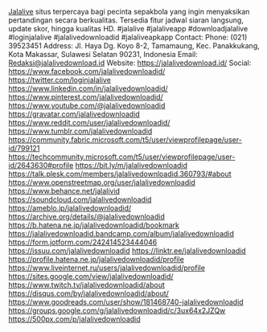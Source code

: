 [Jalalive](https://jalalivedownload.id/) situs terpercaya bagi pecinta sepakbola yang ingin menyaksikan pertandingan secara berkualitas. Tersedia fitur jadwal siaran langsung, update skor, hingga kualitas HD.
#jalalive #jalaliveapp #downloadjalalive #loginjalalive #jalalivedownloadid #jalaliveapkapp
Contact:
Phone: (021) 39523451
Address: Jl. Haya Dg. Koyo 8-2, Tamamaung, Kec. Panakkukang, Kota Makassar, Sulawesi Selatan 90231, Indonesia
Email: Redaksi@jalalivedownload.id
Website: https://jalalivedownload.id/
Social:
https://www.facebook.com/jalalivedownloadid/
https://twitter.com/loginjalalive
https://www.linkedin.com/in/jalalivedownloadid/
https://www.pinterest.com/jalalivedownloadid/
https://www.youtube.com/@jalalivedownloadid
https://gravatar.com/jalalivedownloadid
https://www.reddit.com/user/jalalivedownloadid/
https://www.tumblr.com/jalalivedownloadid
https://community.fabric.microsoft.com/t5/user/viewprofilepage/user-id/799121
https://techcommunity.microsoft.com/t5/user/viewprofilepage/user-id/2643630#profile
https://bit.ly/m/jalalivedownloadid
https://talk.plesk.com/members/jalalivedownloadid.360793/#about
https://www.openstreetmap.org/user/jalalivedownloadid
https://www.behance.net/jalalivid
https://soundcloud.com/jalalivedownloadid
https://ameblo.jp/jalalivedownloadid/
https://archive.org/details/@jalalivedownloadid
https://b.hatena.ne.jp/jalalivedownloadid/bookmark
https://jalalivedownloadid.bandcamp.com/album/jalalivedownloadid
https://form.jotform.com/242414523444046
https://issuu.com/jalalivedownloadid
https://linktr.ee/jalalivedownloadid
https://profile.hatena.ne.jp/jalalivedownloadid/profile
https://www.liveinternet.ru/users/jalalivedownloadid/profile
https://sites.google.com/view/jalalivedownloadid/
https://www.twitch.tv/jalalivedownloadid/about
https://disqus.com/by/jalalivedownloadid/about/
https://www.goodreads.com/user/show/181468740-jalalivedownloadid
https://groups.google.com/g/jalalivedownloadid/c/3ux64x2JZQw
https://500px.com/p/jalalivedownloadid